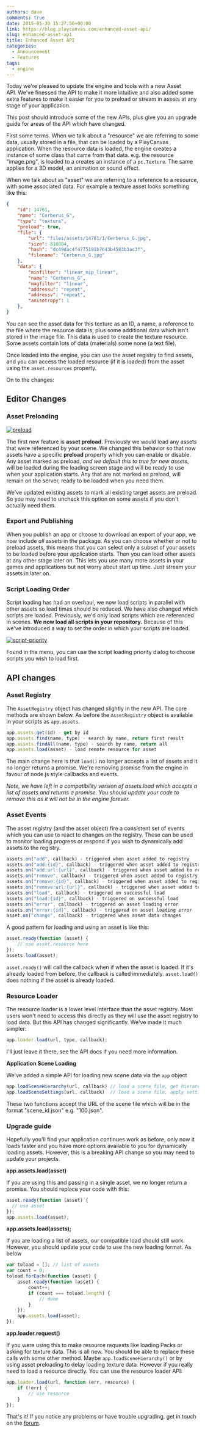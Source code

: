 ```yaml
---
authors: dave
comments: true
date: 2015-05-30 15:27:56+00:00
link: https://blog.playcanvas.com/enhanced-asset-api/
slug: enhanced-asset-api
title: Enhanced Asset API
categories:
  - Announcement
  - Features
tags:
  - engine
---
```


Today we're pleased to update the engine and tools with a new Asset API. We've finessed the API to make it more intuitive and also added some extra features to make it easier for you to preload or stream in assets at any stage of your application.

This post should introduce some of the new APIs, plus give you an upgrade guide for areas of the API which have changed.

First some terms. When we talk about a "resource" we are referring to some data, usually stored in a file, that can be loaded by a PlayCanvas application. When the resource data is loaded, the engine creates a instance of some class that came from that data. e.g. the resource "image.png", is loaded to a creates an instance of a `pc.Texture`. The same applies for a 3D model, an animation or sound effect.

When we talk about as "asset" we are referring to a reference to a resource, with some associated data. For example a texture asset looks something like this:

```json
{
    "id": 14761,
    "name": "Cerberus_G",
    "type": "texture",
    "preload": true,
    "file": {
        "url": "files/assets/14761/1/Cerberus_G.jpg",
        "size": 816084,
        "hash": "dc49dac4f4775191b7643b4583b3ac3f",
        "filename": "Cerberus_G.jpg"
    },
    "data": {
        "minfilter": "linear_mip_linear",
        "name": "Cerberus_G",
        "magfilter": "linear",
        "addressu": "repeat",
        "addressv": "repeat",
        "anisotropy": 1
    },
}
```

You can see the asset data for this texture as an ID, a name, a reference to the file where the resource data is, plus some additional data which isn't stored in the image file. This data is used to create the texture resource. Some assets contain lots of data (materials) some none (a text file).

Once loaded into the engine, you can use the asset registry to find assets, and you can access the loaded resource (if it is loaded) from the asset using the `asset.resources` property.

On to the changes:

## Editor Changes

### Asset Preloading

[![preload](/img/preload.jpg)](/img/preload.jpg)

The first new feature is **asset preload**. Previously we would load any assets that were referenced by your scene. We changed this behavior so that now assets have a specific **preload** property which you can enable or disable. Any asset marked as preload, _and we default this to true for new assets_, will be loaded during the loading screen stage and will be ready to use when your application starts. Any that are not marked as preload, will remain on the server, ready to be loaded when you need them.

We've updated existing assets to mark all existing target assets are preload. So you may need to uncheck this option on some assets if you don't actually need them.

### Export and Publishing

When you publish an app or choose to download an export of your app, we now include _all_ assets in the package. As you can choose whether or not to preload assets, this means that you can select only a subset of your assets to be loaded before your application starts. Then you can load other assets at any other stage later on. This lets you use many more assets in your games and applications but not worry about start up time. Just stream your assets in later on.

### Script Loading Order

Script loading has had an overhaul, we now load scripts in parallel with other assets so load times should be reduced. We have also changed which scripts are loaded. Previously, we'd only load scripts which are referenced in scenes. **We now load all scripts in your repository.** Because of this we've introduced a way to set the order in which your scripts are loaded.

[![script-priority](/img/script-priority.jpg)](/img/script-priority.jpg)

Found in the menu, you can use the script loading priority dialog to choose scripts you wish to load first.

## API changes

### Asset Registry

The `AssetRegistry` object has changed slightly in the new API. The core methods are shown below. As before the `AssetRegistry` object is available in your scripts as `app.assets`.

```javascript
app.assets.get(id) - get by id
app.assets.find(name, type) - search by name, return first result
app.assets.findAll(name, type) - search by name, return all
app.assets.load(asset) - load remote resource for asset
```

The main change here is that `load()` no longer accepts a list of assets and it no longer returns a promise. We're removing promise from the engine in favour of node.js style callbacks and events.

_Note, we have left in a compatibility version of assets.load which accepts a list of assets and returns a promise. You should update your code to remove this as it will not be in the engine forever._

### Asset Events

The asset registry (and the asset object) fire a consistent set of events which you can use to react to changes on the registry. These can be used to monitor loading progress or respond if you wish to dynamically add assets to the registry.

```javascript
assets.on("add", callback) - triggered when asset added to registry
assets.on("add:{id}", callback) - triggered when asset added to registry
assets.on("add:url:{url}", callback) - triggered when asset added to registry
assets.on("remove", callback) - triggered when asset added to registry
assets.on("remove:{id}", callback) - triggered when asset added to registry
assets.on("remove:url:{url}", callback) - triggered when asset added to registry
assets.on("load", callback) - triggered on successful load
assets.on("load:{id}", callback) - triggered on successful load
assets.on("error", callback) - triggered on asset loading error
assets.on("error:{id}", callback) - triggered on asset loading error
asset.on("change", callback) - triggered when asset data changes
```

A good pattern for loading and using an asset is like this:

```javascript
asset.ready(function (asset) {
    // use asset.resource here
});
assets.load(asset);
```

`asset.ready()` will call the callback when if when the asset is loaded. If it's already loaded from before, the callback is called immediately. `asset.load()` does nothing if the asset is already loaded.

### Resource Loader

The resource loader is a lower level interface than the asset registry. Most users won't need to access this directly as they will use the asset registry to load data. But this API has changed significantly. We've made it much simpler:

```javascript
app.loader.load(url, type, callback);
```

I'll just leave it there, see the API docs if you need more information.

**Application Scene Loading**

We've added a simple API for loading new scene data via the `app` object

```javascript
app.loadSceneHierarchy(url, callback) // load a scene file, get hierarchy, append hierarchy to app.root
app.loadSceneSettings(url, callback)  // load a scene file, apply settings (lighting/physics) to current scene
```

These two functions accept the URL of the scene file which will be in the format "scene_id.json" e.g. "100.json".

### Upgrade guide

Hopefully you'll find your application continues work as before, only now it loads faster and you have more options available to you for dynamically loading assets. However, this is a breaking API change so you may need to update your projects.

**app.assets.load(asset)**

If you are using this and passing in a single asset, we no longer return a promise. You should replace your code with this:

```javascript
asset.ready(function (asset) {
  // use asset
});
app.assets.load(asset);
```

**app.assets.load(assets);**

If you are loading a list of assets, our compatible load should still work. However, you should update your code to use the new loading format. As below

```javascript
var toload = []; // list of assets
var count = 0;
toload.forEach(function (asset) {
    asset.ready(function (asset) {
        count++;
        if (count === toload.length) {
            // done
        }
    });
    app.assets.load(asset);
});
```

**app.loader.request()**

If you were using this to make resource requests like loading Packs or asking for texture data. This is all new. You should be able to replace these calls with some other method. Maybe `app.loadSceneHierarchy()` or by using asset preloading to delay loading texture data. However if you really need to load a resource directly. You can use the resource loader API:

```javascript
app.loader.load(url, function (err, resource) {
    if (!err) {
        // use resource
    }
});
```

That's it! If you notice any problems or have trouble upgrading, get in touch on the [forum](https://forum.playcanvas.com/).
